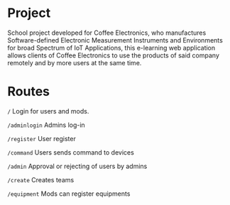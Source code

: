 # Project

School project developed for Coffee Electronics,
who manufactures Software-defined Electronic
Measurement Instruments and Environments
for broad Spectrum of IoT Applications,
this e-learning web application allows clients of
Coffee Electronics to use the products of said company
remotely and by more users at the same time.

# Routes

```/``` Login for users and mods.

```/adminlogin``` Admins log-in

```/register``` User register

```/command``` Users sends command to devices

```/admin``` Approval or rejecting of users by admins

```/create```  Creates teams

```/equipment``` Mods can register equipments
